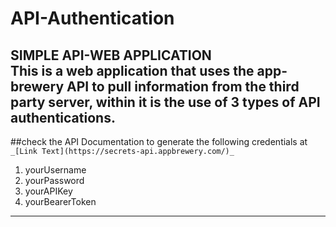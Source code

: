 # API-Authentication  
SIMPLE API-WEB APPLICATION  
This is a web application that uses the app-brewery API to pull information from the third party server, within it is the use of 3 types of API authentications.  
---------------------------------------------------------------
##check the API Documentation to generate the following credentials at `_[Link Text](https://secrets-api.appbrewery.com/)_`
1. yourUsername 
2. yourPassword 
3. yourAPIKey 
4. yourBearerToken 
---------------------------------------------------------------
